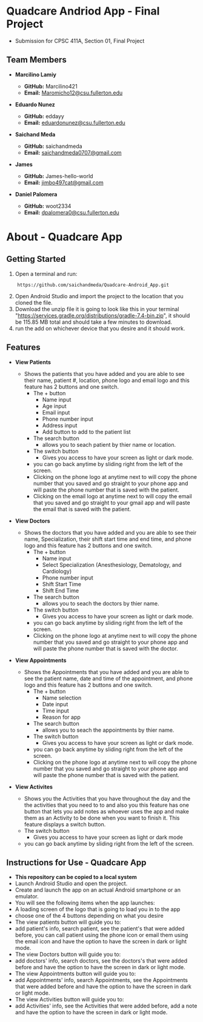 # Quadcare Andriod App - Final Project

- Submission for CPSC 411A, Section 01, Final Project

## Team Members

- **Marcilino Lamiy**
    - **GitHub:** Marcilino421
    - **Email:** Maromicho12@csu.fullerton.edu

- **Eduardo Nunez**
    - **GitHub:** eddayy
    - **Email:** eduardonunez@csu.fullerton.edu

- **Saichand Meda**
    - **GitHub:** saichandmeda
    - **Email:** saichandmeda0707@gmail.com

- **James**
    - **GitHub:** James-hello-world
    - **Email:** jimbo497cat@gmail.com
 
- **Daniel Palomera**
    - **GitHub:** woot2334
    - **Email:** dpalomera0@csu.fullerton.edu

# About - Quadcare App

## Getting Started

1. Open a terminal and run:
```
    https://github.com/saichandmeda/Quadcare-Android_App.git
```
2. Open Android Studio and import the project to the location that you cloned the file.
3. Download the unzip file it is going to look like this in your terminal "https://services.gradle.org/distributions/gradle-7.4-bin.zip", it should be 115.85 MB total and should take a few minutes to download.
4. run the add on whichever device that you desire and it should work.

## Features

- **View Patients**
    - Shows the patients that you have added and you are able to see their name, patient #, location, phone logo and email logo and this feature has 2 buttons and one switch.
        - The + button
            - Name input
            - Age input
            - Email input
            - Phone number input
            - Address input
            - Add button to add to the patient list
        - The search button
            - allows you to seach patient by thier name or location.
        - The switch button
            - Gives you access to have your screen as light or dark mode. 
        - you can go back anytime by sliding right from the left of the screen.
        - Clicking on the phone logo at anytime next to will copy the phone number that you saved and go straight to your phone app and will paste the phone number that is saved with the patient.
        - Clicking on the email logo at anytime next to will copy the email that you saved and go straight to your gmail app and will paste the email that is saved with the patient.

- **View Doctors**
    - Shows the doctors that you have added and you are able to see their name, Specialization, their shift start time and end time, and phone logo and this feature has 2 buttons and one switch.
        - The + button
            - Name input
            - Select Specialization (Anesthesiology, Dematology, and Cardiology)
            - Phone number input
            - Shift Start Time
            - Shift End Time
        - The search button
            - allows you to seach the doctors by thier name.
        - The switch button
            - Gives you access to have your screen as light or dark mode. 
        - you can go back anytime by sliding right from the left of the screen.
        - Clicking on the phone logo at anytime next to will copy the phone number that you saved and go straight to your phone app and will paste the phone number that is saved with the doctor.

- **View Appointments**
    - Shows the Appointments that you have added and you are able to see the patient name, date and time of the appointment, and phone logo and this feature has 2 buttons and one switch.
        - The + button
            - Name selection
            - Date input
            - Time input
            - Reason for app
        - The search button
            - allows you to seach the appointments by thier name.
        - The switch button
            - Gives you access to have your screen as light or dark mode. 
        - you can go back anytime by sliding right from the left of the screen.
        - Clicking on the phone logo at anytime next to will copy the phone number that you saved and go straight to your phone app and will paste the phone number that is saved with the patient.

- **View Activites**
    - Shows you the Activities that you have throughout the day and the the activities that you need to to and also you this feature has one button that lets you add notes as whoever uses the app and make them as an Activity to be done when you want to finish it. This feature displays a switch button.
    - The switch button
       - Gives you access to have your screen as light or dark mode
    - you can go back anytime by sliding right from the left of the screen.

## Instructions for Use - Quadcare App

- **This repository can be copied to a local system**
- Launch Android Studio and open the project.
- Create and launch the app on an actual Android smartphone or an emulator.
- You will see the following items when the app launches:
- A loading screen of the logo that is going to load you in to the app
- choose one of the 4 buttons depending on what you desire
- The view patients button will guide you to:
- add patient's info, search patient, see the patient's that were added before, you can call patient using the phone icon or email them using the email icon and have the option to have the screen in dark or light mode.
- The view Doctors button will guide you to:
- add doctors' info, search doctors, see the doctors's that were added before and have the option to have the screen in dark or light mode.
- The view Appointments button will guide you to:
- add Appointments' info, search Appointments, see the Appointments that were added before and have the option to have the screen in dark or light mode.
- The view Activities button will guide you to:
- add Activities' info, see the Activities that were added before, add a note and have the option to have the screen in dark or light mode.
